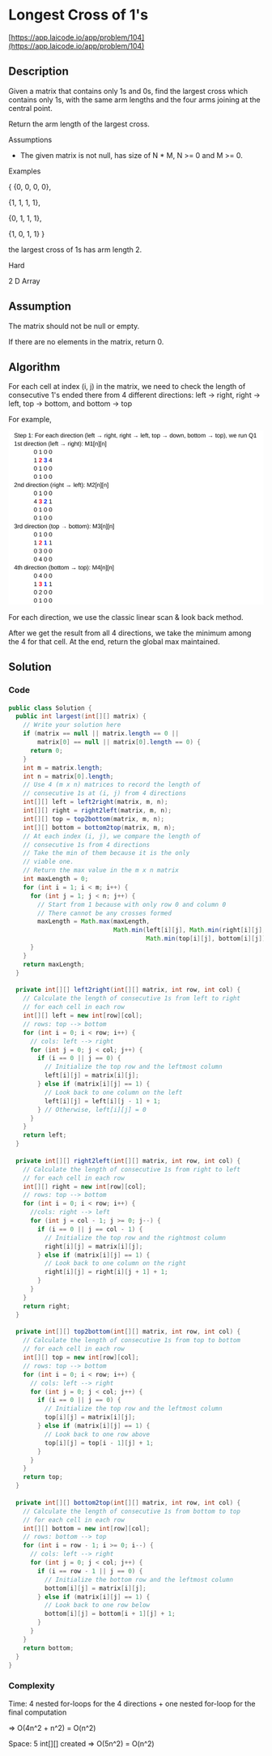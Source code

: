 <!----- Conversion time: 1.166 seconds.


Using this Markdown file:

1. Cut and paste this output into your source file.
2. See the notes and action items below regarding this conversion run.
3. Check the rendered output (headings, lists, code blocks, tables) for proper
   formatting and use a linkchecker before you publish this page.

Conversion notes:

* Docs to Markdown version 1.0β14
* Sun Jan 20 2019 03:11:43 GMT-0800 (PST)
* Source doc: https://docs.google.com/open?id=157oUrrKr0YBL2HRbsbB07qM3tWPHSrBzwwNmWs8B_KM
* This document has images: check for >>>>>  gd2md-html alert:  inline image link in generated source and store images to your server.
----->


# Longest Cross of 1's

[https://app.laicode.io/app/problem/104](https://app.laicode.io/app/problem/104)


## Description

Given a matrix that contains only 1s and 0s, find the largest cross which contains only 1s, with the same arm lengths and the four arms joining at the central point.

Return the arm length of the largest cross.

Assumptions



*   The given matrix is not null, has size of N * M, N >= 0 and M >= 0.

Examples

{ {0, 0, 0, 0},

  {1, 1, 1, 1},

  {0, 1, 1, 1},

  {1, 0, 1, 1} }

the largest cross of 1s has arm length 2.



Hard

2 D Array




## Assumption

The matrix should not be null or empty.

If there are no elements in the matrix, return 0.


## Algorithm

For each cell at index (i, j) in the matrix, we need to check the length of consecutive 1's ended there from 4 different directions: left → right, right → left, top → bottom, and bottom → top

For example,




![alt_text](longestcross.png "image_tooltip")


For each direction, we use the classic linear scan & look back method.

After we get the result from all 4 directions, we take the minimum among the 4 for that cell. At the end, return the global max maintained.


## Solution


### Code


```java
public class Solution {
  public int largest(int[][] matrix) {
    // Write your solution here
    if (matrix == null || matrix.length == 0 ||
        matrix[0] == null || matrix[0].length == 0) {
      return 0;
    }
    int m = matrix.length;
    int n = matrix[0].length;
    // Use 4 (m x n) matrices to record the length of
    // consecutive 1s at (i, j) from 4 directions
    int[][] left = left2right(matrix, m, n);
    int[][] right = right2left(matrix, m, n);
    int[][] top = top2bottom(matrix, m, n);
    int[][] bottom = bottom2top(matrix, m, n);
    // At each index (i, j), we compare the length of
    // consecutive 1s from 4 directions
    // Take the min of them because it is the only
    // viable one.
    // Return the max value in the m x n matrix
    int maxLength = 0;
    for (int i = 1; i < m; i++) {
      for (int j = 1; j < n; j++) {
        // Start from 1 because with only row 0 and column 0
        // There cannot be any crosses formed
        maxLength = Math.max(maxLength,
                             Math.min(left[i][j], Math.min(right[i][j],
                                      Math.min(top[i][j], bottom[i][j]))));
      }
    }
    return maxLength;
  }

  private int[][] left2right(int[][] matrix, int row, int col) {
    // Calculate the length of consecutive 1s from left to right
    // for each cell in each row
    int[][] left = new int[row][col];
    // rows: top --> bottom
    for (int i = 0; i < row; i++) {
      // cols: left --> right
      for (int j = 0; j < col; j++) {
        if (i == 0 || j == 0) {
          // Initialize the top row and the leftmost column
          left[i][j] = matrix[i][j];
        } else if (matrix[i][j] == 1) {
          // Look back to one column on the left
          left[i][j] = left[i][j - 1] + 1;
        } // Otherwise, left[i][j] = 0
      }
    }
    return left;
  }

  private int[][] right2left(int[][] matrix, int row, int col) {
    // Calculate the length of consecutive 1s from right to left
    // for each cell in each row
    int[][] right = new int[row][col];
    // rows: top --> bottom
    for (int i = 0; i < row; i++) {
      //cols: right --> left
      for (int j = col - 1; j >= 0; j--) {
        if (i == 0 || j == col - 1) {
          // Initialize the top row and the rightmost column
          right[i][j] = matrix[i][j];
        } else if (matrix[i][j] == 1) {
          // Look back to one column on the right
          right[i][j] = right[i][j + 1] + 1;
        }
      }
    }
    return right;
  }

  private int[][] top2bottom(int[][] matrix, int row, int col) {
    // Calculate the length of consecutive 1s from top to bottom
    // for each cell in each row
    int[][] top = new int[row][col];
    // rows: top --> bottom
    for (int i = 0; i < row; i++) {
      // cols: left --> right
      for (int j = 0; j < col; j++) {
        if (i == 0 || j == 0) {
          // Initialize the top row and the leftmost column
          top[i][j] = matrix[i][j];
        } else if (matrix[i][j] == 1) {
          // Look back to one row above
          top[i][j] = top[i - 1][j] + 1;
        }
      }
    }
    return top;
  }

  private int[][] bottom2top(int[][] matrix, int row, int col) {
    // Calculate the length of consecutive 1s from bottom to top
    // for each cell in each row
    int[][] bottom = new int[row][col];
    // rows: bottom --> top
    for (int i = row - 1; i >= 0; i--) {
      // cols: left --> right
      for (int j = 0; j < col; j++) {
        if (i == row - 1 || j == 0) {
          // Initialize the bottom row and the leftmost column
          bottom[i][j] = matrix[i][j];
        } else if (matrix[i][j] == 1) {
          // Look back to one row below
          bottom[i][j] = bottom[i + 1][j] + 1;
        }
      }
    }
    return bottom;
  }
}
```



### Complexity

Time: 4 nested for-loops for the 4 directions + one nested for-loop for the final computation

⇒ O(4n^2 + n^2) = O(n^2)

Space: 5 int[][] created ⇒ O(5n^2) = O(n^2)


<!-- Docs to Markdown version 1.0β14 -->
